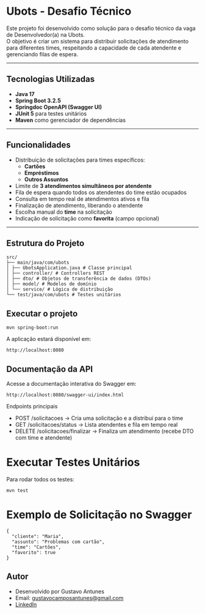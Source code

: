 # Ubots - Desafio Técnico

Este projeto foi desenvolvido como solução para o desafio técnico da vaga de Desenvolvedor(a) na Ubots.  
O objetivo é criar um sistema para distribuir solicitações de atendimento para diferentes times, respeitando a capacidade de cada atendente e gerenciando filas de espera.

---

## Tecnologias Utilizadas
- **Java 17**
- **Spring Boot 3.2.5**
- **Springdoc OpenAPI (Swagger UI)**
- **JUnit 5** para testes unitários
- **Maven** como gerenciador de dependências

---

## Funcionalidades
- Distribuição de solicitações para times específicos:
  - **Cartões**
  - **Empréstimos**
  - **Outros Assuntos**
- Limite de **3 atendimentos simultâneos por atendente**
- Fila de espera quando todos os atendentes do time estão ocupados
- Consulta em tempo real de atendimentos ativos e fila
- Finalização de atendimento, liberando o atendente
- Escolha manual do **time** na solicitação
- Indicação de solicitação como **favorita** (campo opcional)

---

## Estrutura do Projeto
````
src/
├── main/java/com/ubots
│ ├── UbotsApplication.java # Classe principal
│ ├── controller/ # Controllers REST
│ ├── dto/ # Objetos de transferência de dados (DTOs)
│ ├── model/ # Modelos de domínio
│ └── service/ # Lógica de distribuição
└── test/java/com/ubots # Testes unitários
````

## Executar o projeto

````
mvn spring-boot:run
````

A aplicação estará disponível em:
````
http://localhost:8080
````

## Documentação da API
Acesse a documentação interativa do Swagger em:
````
http://localhost:8080/swagger-ui/index.html
````

Endpoints principais

* POST /solicitacoes → Cria uma solicitação e a distribui para o time
* GET /solicitacoes/status → Lista atendentes e fila em tempo real
* DELETE /solicitacoes/finalizar → Finaliza um atendimento (recebe DTO com time e atendente)

# Executar Testes Unitários
Para rodar todos os testes:
````
mvn test
````

# Exemplo de Solicitação no Swagger
````
{
  "cliente": "Maria",
  "assunto": "Problemas com cartão",
  "time": "Cartões",
  "favorito": true
}
````

## Autor

* Desenvolvido por Gustavo Antunes
* Email: gustavocamposantunes@gmail.com
* [LinkedIn](https://www.linkedin.com/in/gustavo-antunes-347853163/)
